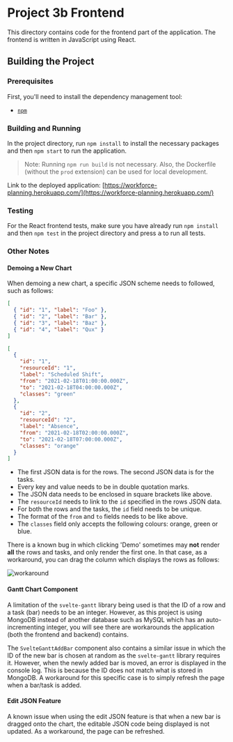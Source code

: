 # Project 3b Frontend

This directory contains code for the frontend part of the application. The frontend is written in
JavaScript using React.

## Building the Project

### Prerequisites

First, you'll need to install the dependency management tool:

- [`npm`](https://docs.npmjs.com/)

### Building and Running

In the project directory, run `npm install` to install the necessary packages and then `npm start`
to run the application.

> Note: Running `npm run build` is not necessary. Also, the Dockerfile (without the `prod`
> extension) can be used for local development.

Link to the deployed application: [https://workforce-planning.herokuapp.com/](https://workforce-planning.herokuapp.com/)

### Testing

For the React frontend tests, make sure you have already run `npm install` and then `npm test` in
the project directory and press <kbd>a</kbd> to run all tests.

### Other Notes

#### Demoing a New Chart

When demoing a new chart, a specific JSON scheme needs to followed, such as follows:

```json
[
  { "id": "1", "label": "Foo" },
  { "id": "2", "label": "Bar" },
  { "id": "3", "label": "Baz" },
  { "id": "4", "label": "Qux" }
]
```

```json
[
  {
    "id": "1",
    "resourceId": "1",
    "label": "Scheduled Shift",
    "from": "2021-02-18T01:00:00.000Z",
    "to": "2021-02-18T04:00:00.000Z",
    "classes": "green"
  },
  {
    "id": "2",
    "resourceId": "2",
    "label": "Absence",
    "from": "2021-02-18T02:00:00.000Z",
    "to": "2021-02-18T07:00:00.000Z",
    "classes": "orange"
  }
]
```

- The first JSON data is for the rows. The second JSON data is for the tasks.
- Every key and value needs to be in double quotation marks.
- The JSON data needs to be enclosed in square brackets like above.
- The `resourceId` needs to link to the `id` specified in the rows JSON data.
- For both the rows and the tasks, the `id` field needs to be unique.
- The format of the `from` and `to` fields needs to be like above.
- The `classes` field only accepts the following colours: orange, green or blue.

There is a known bug in which clicking 'Demo' sometimes may **not** render **all** the rows and
tasks, and only render the first one. In that case, as a workaround, you can drag the column which
displays the rows as follows:

![workaround]

[workaround]: https://i.stack.imgur.com/uOE8R.png

#### Gantt Chart Component

A limitation of the `svelte-gantt` library being used is that the ID of a row and a task (bar) needs
to be an integer. However, as this project is using MongoDB instead of another database such as
MySQL which has an auto-incrementing integer, you will see there are workarounds the application
(both the frontend and backend) contains.

The `SvelteGanttAddBar` component also contains a similar issue in which the ID of the new bar is
chosen at random as the `svelte-gantt` library requires it. However, when the newly added bar is
moved, an error is displayed in the console log. This is because the ID does not match what is
stored in MongoDB. A workaround for this specific case is to simply refresh the page when a bar/task
is added.

#### Edit JSON Feature

A known issue when using the edit JSON feature is that when a new bar is dragged onto the chart, the
editable JSON code being displayed is not updated. As a workaround, the page can be refreshed.
